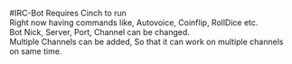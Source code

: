 #IRC-Bot
Requires Cinch to run <br>
Right now having commands like, Autovoice, Coinflip, RollDice etc. <br>
Bot Nick, Server, Port, Channel can be changed. <br>
Multiple Channels can be added, So that it can work on multiple channels on same time. <br>
